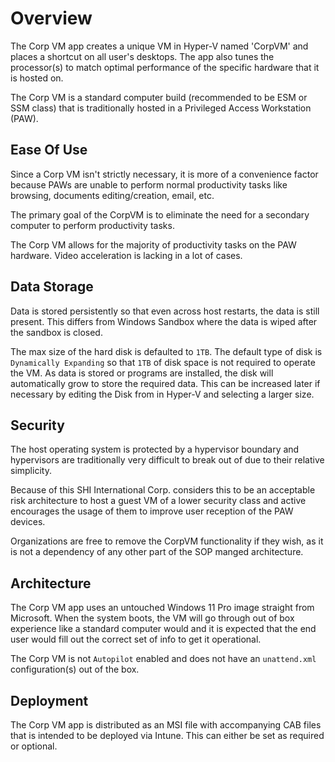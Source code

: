 # Overview

The Corp VM app creates a unique VM in Hyper-V named 'CorpVM' and places a shortcut on all user's desktops.
The app also tunes the processor(s) to match optimal performance of the specific hardware that it is hosted on.

The Corp VM is a standard computer build (recommended to be ESM or SSM class) that is traditionally hosted in a Privileged Access Workstation (PAW).

## Ease Of Use

Since a Corp VM isn't strictly necessary, it is more of a convenience factor because PAWs are unable to perform normal productivity tasks like browsing, documents editing/creation, email, etc.

The primary goal of the CorpVM is to eliminate the need for a secondary computer to perform productivity tasks.

The Corp VM allows for the majority of productivity tasks on the PAW hardware. Video acceleration is lacking in a lot of cases.

## Data Storage

Data is stored persistently so that even across host restarts, the data is still present. This differs from Windows Sandbox where the data is wiped after the sandbox is closed.

The max size of the hard disk is defaulted to `1TB`.
The default type of disk is `Dynamically Expanding` so that `1TB` of disk space is not required to operate the VM. As data is stored or programs are installed, the disk will automatically grow to store the required data.
This can be increased later if necessary by editing the Disk from in Hyper-V and selecting a larger size.

## Security

The host operating system is protected by a hypervisor boundary and hypervisors are traditionally very difficult to break out of due to their relative simplicity.

Because of this SHI International Corp. considers this to be an acceptable risk architecture to host a guest VM of a lower security class and active encourages the usage of them to improve user reception of the PAW devices.

Organizations are free to remove the CorpVM functionality if they wish, as it is not a dependency of any other part of the SOP manged architecture.

## Architecture

The Corp VM app uses an untouched Windows 11 Pro image straight from Microsoft. When the system boots, the VM will go through out of box experience like a standard computer would and it is expected that the end user would fill out the correct set of info to get it operational.

The Corp VM is not `Autopilot` enabled and does not have an `unattend.xml` configuration(s) out of the box.

## Deployment

The Corp VM app is distributed as an MSI file with accompanying CAB files that is intended to be deployed via Intune.
This can either be set as required or optional.

